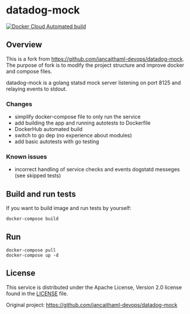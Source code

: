 # datadog-mock

[![Docker Cloud Automated build](https://img.shields.io/docker/cloud/automated/nikscorp/datadog-mock)](https://hub.docker.com/repository/docker/nikscorp/rhymes)


## Overview

This is a fork from https://github.com/jancajthaml-devops/datadog-mock.
The purpose of fork is to modify the project structure and improve docker and compose files.

datadog-mock is a golang statsd mock server listening on port 8125 and relaying events to stdout.

### Changes
- simplify docker-compose file to only run the service
- add building the app and running autotests to Dockerfile
- DockerHub automated build
- switch to go dep (no experience about modules)
- add basic autotests with go testing

### Known issues
- incorrect handling of service checks and events dogstatd messeges (see skipped tests)

## Build and run tests

If you want to build image and run tests by yourself:
```
docker-compose build
```

## Run

```
docker-compose pull
docker-compose up -d
```

## License

This service is distributed under the Apache License, Version 2.0 license found
in the [LICENSE](./LICENSE) file.

Original project: https://github.com/jancajthaml-devops/datadog-mock